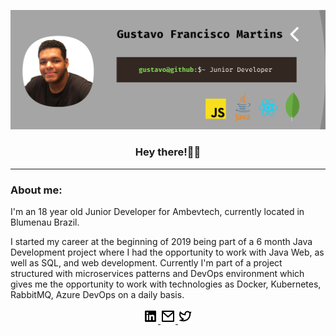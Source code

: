 ![banner](assets/banner.png "Main banner")
<div align="center">
    <h3>Hey there!👋🏾</h3>
</div>
<hr/>
<h3>About me:</h3>
I'm an 18 year old Junior Developer for Ambevtech, currently located in Blumenau Brazil.

I started my career at the beginning of 2019 being part of a 6 month Java Development project where I had the opportunity to 
work with Java Web, as well as SQL, and web development. Currently I'm part of a project structured with microservices patterns and DevOps environment which gives me the opportunity to work with technologies as Docker, Kubernetes, RabbitMQ, Azure DevOps on a daily basis.
<div align="center">
    <a href="https://www.linkedin.com/in/gustavofrmartins/">
        <img src="assets/linkedin.png" alt="Linkedin Link" />
    </a>
    <a href="mailto:martins.gustavofr@gmail.com">
        <img src="assets/mail.png" alt="Mail Link" />
    </a>
    <a href="">
        <img src="assets/twitter.png" alt="Twitter Link" />
    </a>
</div>
